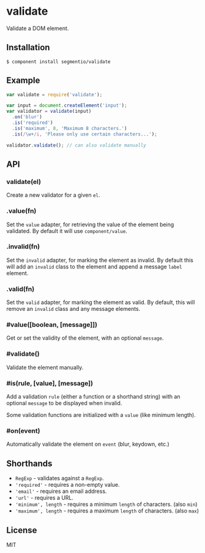 # validate

  Validate a DOM element.

## Installation

    $ component install segmentio/validate

## Example
  
```js
var validate = require('validate');

var input = document.createElement('input');
var validator = validate(input)
  .on('blur')
  .is('required')
  .is('maximum', 8, 'Maximum 8 characters.')
  .is(/\w+/i, 'Please only use certain characters...');

validator.validate(); // can also validate manually
```

## API

### validate(el)
  
  Create a new validator for a given `el`.

### .value(fn)
  
  Set the `value` adapter, for retrieving the value of the element being validated. By default it will use `component/value`.

### .invalid(fn)
  
  Set the `invalid` adapter, for marking the element as invalid. By default this will add an `invalid` class to the element and append a message `label` element.

### .valid(fn)
  
  Set the `valid` adapter, for marking the element as valid. By default, this will remove an `invalid` class and any message elements.

### #value([boolean, [message]])

  Get or set the validity of the element, with an optional `message`.

### #validate()
  
  Validate the element manually.

### #is(rule, [value], [message])
  
  Add a validation `rule` (either a function or a shorthand string) with an optional `message` to be displayed when invalid.

  Some validation functions are initialized with a `value` (like minimum length).

### #on(event)
  
  Automatically validate the element on `event` (blur, keydown, etc.)

## Shorthands

* `RegExp` - validates against a `RegExp`.
* `'required'` - requires a non-empty value.
* `'email'` - requires an email address.
* `'url'` - requires a URL.
* `'minimum', length`  - requires a minimum `length` of characters. (also `min`)
* `'maximum', length` - requires a maximum `length` of characters. (also `max`)

## License

  MIT
